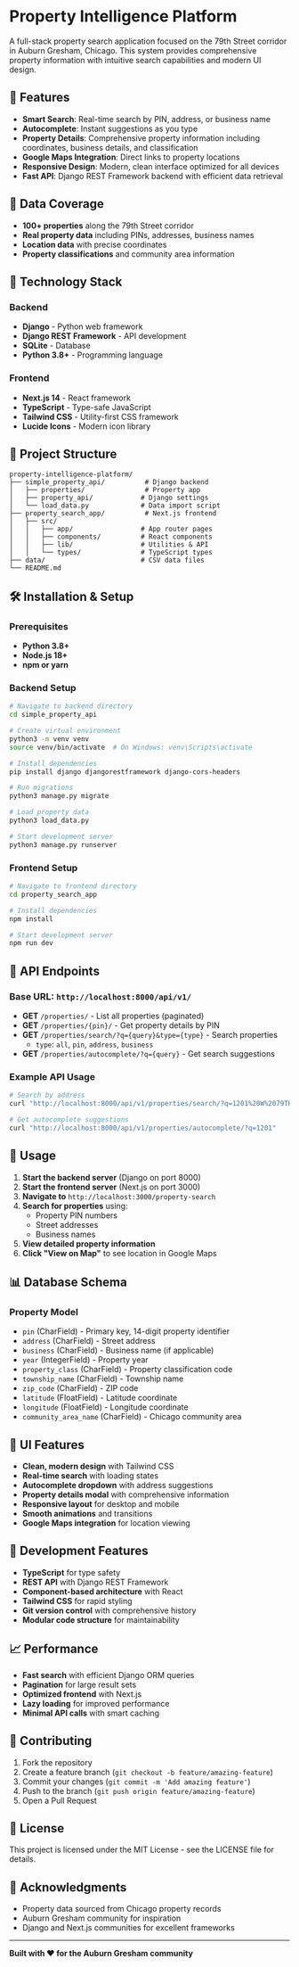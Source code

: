 # Property Intelligence Platform

A full-stack property search application focused on the 79th Street corridor in Auburn Gresham, Chicago. This system provides comprehensive property information with intuitive search capabilities and modern UI design.

## 🌟 Features

- **Smart Search**: Real-time search by PIN, address, or business name
- **Autocomplete**: Instant suggestions as you type
- **Property Details**: Comprehensive property information including coordinates, business details, and classification
- **Google Maps Integration**: Direct links to property locations
- **Responsive Design**: Modern, clean interface optimized for all devices
- **Fast API**: Django REST Framework backend with efficient data retrieval

## 🏢 Data Coverage

- **100+ properties** along the 79th Street corridor
- **Real property data** including PINs, addresses, business names
- **Location data** with precise coordinates
- **Property classifications** and community area information

## 🚀 Technology Stack

### Backend
- **Django** - Python web framework
- **Django REST Framework** - API development
- **SQLite** - Database
- **Python 3.8+** - Programming language

### Frontend
- **Next.js 14** - React framework
- **TypeScript** - Type-safe JavaScript
- **Tailwind CSS** - Utility-first CSS framework
- **Lucide Icons** - Modern icon library

## 📁 Project Structure

```
property-intelligence-platform/
├── simple_property_api/          # Django backend
│   ├── properties/               # Property app
│   ├── property_api/            # Django settings
│   └── load_data.py             # Data import script
├── property_search_app/          # Next.js frontend
│   ├── src/
│   │   ├── app/                 # App router pages
│   │   ├── components/          # React components
│   │   ├── lib/                 # Utilities & API
│   │   └── types/               # TypeScript types
├── data/                        # CSV data files
└── README.md
```

## 🛠️ Installation & Setup

### Prerequisites
- **Python 3.8+**
- **Node.js 18+**
- **npm or yarn**

### Backend Setup
```bash
# Navigate to backend directory
cd simple_property_api

# Create virtual environment
python3 -m venv venv
source venv/bin/activate  # On Windows: venv\Scripts\activate

# Install dependencies
pip install django djangorestframework django-cors-headers

# Run migrations
python3 manage.py migrate

# Load property data
python3 load_data.py

# Start development server
python3 manage.py runserver
```

### Frontend Setup
```bash
# Navigate to frontend directory
cd property_search_app

# Install dependencies
npm install

# Start development server
npm run dev
```

## 🔧 API Endpoints

### Base URL: `http://localhost:8000/api/v1/`

- **GET** `/properties/` - List all properties (paginated)
- **GET** `/properties/{pin}/` - Get property details by PIN
- **GET** `/properties/search/?q={query}&type={type}` - Search properties
  - `type`: `all`, `pin`, `address`, `business`
- **GET** `/properties/autocomplete/?q={query}` - Get search suggestions

### Example API Usage
```bash
# Search by address
curl "http://localhost:8000/api/v1/properties/search/?q=1201%20W%2079TH%20ST&type=address"

# Get autocomplete suggestions
curl "http://localhost:8000/api/v1/properties/autocomplete/?q=1201"
```

## 🎯 Usage

1. **Start the backend server** (Django on port 8000)
2. **Start the frontend server** (Next.js on port 3000)
3. **Navigate to** `http://localhost:3000/property-search`
4. **Search for properties** using:
   - Property PIN numbers
   - Street addresses
   - Business names
5. **View detailed property information**
6. **Click "View on Map"** to see location in Google Maps

## 📊 Database Schema

### Property Model
- `pin` (CharField) - Primary key, 14-digit property identifier
- `address` (CharField) - Street address
- `business` (CharField) - Business name (if applicable)
- `year` (IntegerField) - Property year
- `property_class` (CharField) - Property classification code
- `township_name` (CharField) - Township name
- `zip_code` (CharField) - ZIP code
- `latitude` (FloatField) - Latitude coordinate
- `longitude` (FloatField) - Longitude coordinate
- `community_area_name` (CharField) - Chicago community area

## 🎨 UI Features

- **Clean, modern design** with Tailwind CSS
- **Real-time search** with loading states
- **Autocomplete dropdown** with address suggestions
- **Property details modal** with comprehensive information
- **Responsive layout** for desktop and mobile
- **Smooth animations** and transitions
- **Google Maps integration** for location viewing

## 🔧 Development Features

- **TypeScript** for type safety
- **REST API** with Django REST Framework
- **Component-based architecture** with React
- **Tailwind CSS** for rapid styling
- **Git version control** with comprehensive history
- **Modular code structure** for maintainability

## 📈 Performance

- **Fast search** with efficient Django ORM queries
- **Pagination** for large result sets
- **Optimized frontend** with Next.js
- **Lazy loading** for improved performance
- **Minimal API calls** with smart caching

## 🤝 Contributing

1. Fork the repository
2. Create a feature branch (`git checkout -b feature/amazing-feature`)
3. Commit your changes (`git commit -m 'Add amazing feature'`)
4. Push to the branch (`git push origin feature/amazing-feature`)
5. Open a Pull Request

## 📝 License

This project is licensed under the MIT License - see the LICENSE file for details.

## 🙏 Acknowledgments

- Property data sourced from Chicago property records
- Auburn Gresham community for inspiration
- Django and Next.js communities for excellent frameworks

---

**Built with ❤️ for the Auburn Gresham community** 